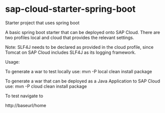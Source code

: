 # sap-cloud-starter-spring-boot
Starter project that uses spring boot 

A basic spring boot starter that can be deployed onto SAP Cloud. There are two profiles local and cloud that provides the relevant settings. 

Note: SLF4J needs to be declared as provided in the cloud profile, since Tomcat on SAP Cloud includes SLF4J as its logging framework. 

Usage:

To generate a war to test locally use: 
mvn -P local clean install package

To generate a war that can be deployed as a Java Application to SAP Cloud use: 
mvn -P cloud clean install package

To test navigate to 

http://baseurl/home 
